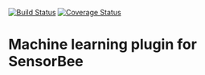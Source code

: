 [![Build Status](https://travis-ci.org/sensorbee/jubatus.svg?branch=master)](https://travis-ci.org/sensorbee/jubatus)
[![Coverage Status](https://coveralls.io/repos/github/sensorbee/jubatus/badge.svg?branch=master)](https://coveralls.io/github/sensorbee/jubatus?branch=master)

# Machine learning plugin for SensorBee

